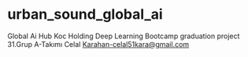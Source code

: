 # urban_sound_global_ai
Global Ai Hub Koc Holding Deep Learning Bootcamp graduation project
31.Grup A-Takımı
Celal Karahan-celal51kara@gmail.com
